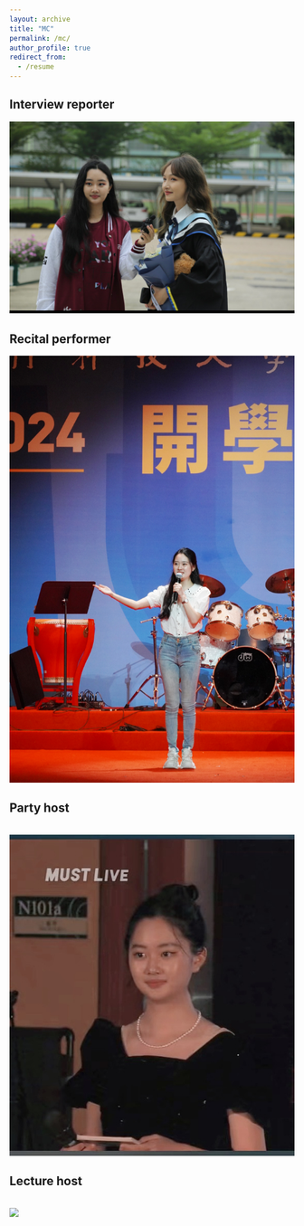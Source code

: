 ```yaml
---
layout: archive
title: "MC"
permalink: /mc/
author_profile: true
redirect_from:
  - /resume
---
```



Interview reporter
---
<img src='https://github.com/ShijiaHuang0304/ShijiaHuang.github.io/blob/master/images/interview%20reporter.png'>

Recital performer
---
<img src='/images/recital performer.png'>

Party host
---
<br/><img src='/images/Party host.png'>

Lecture host
---
<br/><img src='/images/Lecture host.png'>


